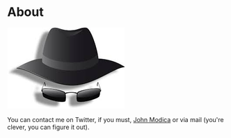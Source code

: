 # About

![John Modica](assets/images/avatar.png)

You can contact me on Twitter, if you must, [John Modica](https://facebook.com/Cyber.S3C.Professional/) or via mail (you're clever, you can figure it out).


